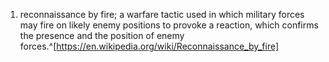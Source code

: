 1. reconnaissance by fire; a warfare tactic used in which military forces may fire on likely enemy positions to provoke a reaction, which confirms the presence and the position of enemy forces.^[https://en.wikipedia.org/wiki/Reconnaissance_by_fire]
